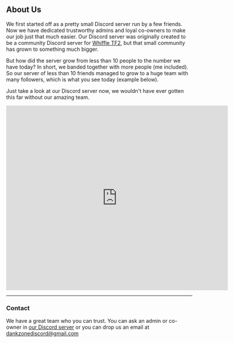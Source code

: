 ## About Us

We first started off as a pretty small Discord server run by a few friends. Now we have dedicated trustworthy admins and loyal co-owners to make our job just that much easier.
Our Discord server was originally created to be a community Discord server for <a href="https://www.youtube.com/channel/UCLbN3R9EzPi8GPoH2S6JBBg">Whiffle TF2</a>, but that small community has grown to something much bigger.

But how did the server grow from less than 10 people to the number we have today? In short, we banded together with more people (me included). So our server of less than 10 friends managed to grow to a huge team with many followers, which is what you see today (example below).

Just take a look at our Discord server now, we wouldn't have ever gotten this far without our amazing team.
<iframe src="https://discordapp.com/widget?id=344369585950294016&theme=dark" width="600" height="500" allowtransparency="true" frameborder="0"></iframe>

___

### Contact

We have a great team who you can trust. You can ask an admin or co-owner in [our Discord server](https://discordapp.com/invite/gwamp7n) or you can drop us an email at [dankzonediscord@gmail.com](mailto:dankzonediscord@gmail.com)
